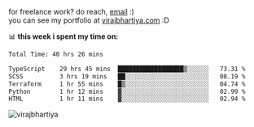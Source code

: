 for freelance work? do reach, [email](mailto:vlbhartiya@gmail.com) :)<br/>
you can see my portfolio at [virajbhartiya.com](https://virajbhartiya.com) :D

📊 **this week i spent my time on:**

<!--START_SECTION:waka-->

```txt
Total Time: 40 hrs 26 mins

TypeScript    29 hrs 45 mins  ██████████████████▒░░░░░░   73.31 %
SCSS          3 hrs 19 mins   ██░░░░░░░░░░░░░░░░░░░░░░░   08.19 %
Terraform     1 hr 55 mins    █▒░░░░░░░░░░░░░░░░░░░░░░░   04.74 %
Python        1 hr 12 mins    ▓░░░░░░░░░░░░░░░░░░░░░░░░   02.99 %
HTML          1 hr 11 mins    ▓░░░░░░░░░░░░░░░░░░░░░░░░   02.94 %
```

<!--END_SECTION:waka-->

<p align="left"> <img src="https://komarev.com/ghpvc/?username=virajbhartiya&color=blue" alt="virajbhartiya" /> </p>
